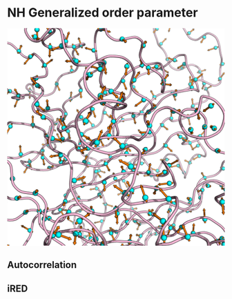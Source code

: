 # NH Generalized order parameter

<p align="center">
  <img width="600" src="images/nh_vectors.png">
</p>

## Autocorrelation


## iRED